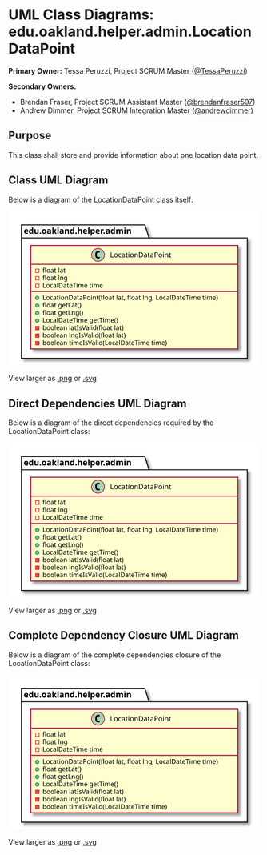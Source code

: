 # UML Class Diagrams: edu.oakland.helper.admin.LocationDataPoint

**Primary Owner:** Tessa Peruzzi, Project SCRUM Master ([@TessaPeruzzi](https://github.com/TessaPeruzzi/))

**Secondary Owners:**

- Brendan Fraser, Project SCRUM Assistant Master ([@brendanfraser597](https://github.com/brendanfraser597/))
- Andrew Dimmer, Project SCRUM Integration Master ([@andrewdimmer](https://github.com/andrewdimmer/))

## Purpose

This class shall store and provide information about one location data point.

## Class UML Diagram

Below is a diagram of the LocationDataPoint class itself:

![LocationDataPoint](./LocationDataPoint.svg)

View larger as [.png](./LocationDataPoint.png) or [.svg](./LocationDataPoint.svg)

## Direct Dependencies UML Diagram

Below is a diagram of the direct dependencies required by the LocationDataPoint class:

![LocationDataPoint Direct Dependencies](./LocationDataPoint_DirectDependencies.svg)

View larger as [.png](./LocationDataPoint_DirectDependencies.png) or [.svg](./LocationDataPoint_DirectDependencies.svg)

## Complete Dependency Closure UML Diagram

Below is a diagram of the complete dependencies closure of the LocationDataPoint class:

![LocationDataPoint Dependency Closure](./LocationDataPoint_Closure.svg)

View larger as [.png](./LocationDataPoint_Closure.png) or [.svg](./LocationDataPoint_Closure.svg)
